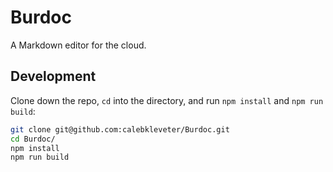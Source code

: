# Burdoc

A Markdown editor for the cloud.

## Development

Clone down the repo, `cd` into the directory, and run `npm install` and `npm run build`:

```bash
git clone git@github.com:calebkleveter/Burdoc.git
cd Burdoc/
npm install
npm run build
```